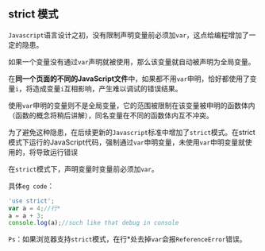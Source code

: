 ## strict 模式

`Javascript`语言设计之初，没有限制声明变量前必须加`var`，这点给编程增加了一定的隐患。

如果一个变量没有通过`var`声明就被使用，那么该变量就自动被声明为全局变量。

在**同一个页面的不同的JavaScript文件**中，如果都不用`var`申明，恰好都使用了变量`i`，将造成变量`i`互相影响，产生难以调试的错误结果。

使用`var`申明的变量则不是全局变量，它的范围被限制在该变量被申明的函数体内（函数的概念将稍后讲解），同名变量在不同的函数体内互不冲突。

为了避免这种隐患，在后续更新的`Javascript`标准中增加了`strict`模式。在strict模式下运行的JavaScript代码，强制通过`var`申明变量，未使用`var`申明变量就使用的，将导致运行错误

在`strict`模式下，声明变量时变量前必须加`var`。

具体`eg code`：

~~~javascript
'use strict';
var a = 4;//行*
a = a + 3;
console.log(a);//such like that debug in console
~~~

`Ps`：如果浏览器支持`strict`模式，在行*处去掉`var`会报`ReferenceError`错误。
